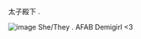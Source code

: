 太子殿下 .

![image](https://github.com/user-attachments/assets/f5334c69-92cc-4816-8169-4d9e1c1ff63d)
She/They  .  AFAB Demigirl <3

